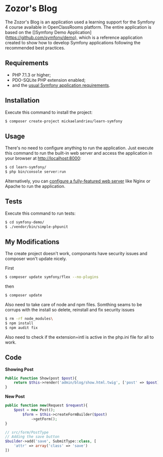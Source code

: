 Zozor's Blog
============

The Zozor's Blog is an application used a learning support for the Symfony 4 course available in OpenClassRooms platform.
The entire application is based on the []Symfony Demo Application](https://github.com/symfony/demo), which is a reference application created to show how
to develop Symfony applications following the recommended best practices.

Requirements
------------

  * PHP 7.1.3 or higher;
  * PDO-SQLite PHP extension enabled;
  * and the [usual Symfony application requirements][1].

Installation
------------

Execute this command to install the project:

```bash
$ composer create-project mickaelandrieu/learn-symfony
```

Usage
-----

There's no need to configure anything to run the application. Just execute this
command to run the built-in web server and access the application in your
browser at <http://localhost:8000>:

```bash
$ cd learn-symfony/
$ php bin/console server:run
```

Alternatively, you can [configure a fully-featured web server][2] like Nginx
or Apache to run the application.

Tests
-----

Execute this command to run tests:

```bash
$ cd symfony-demo/
$ ./vendor/bin/simple-phpunit
```

[1]: https://symfony.com/doc/current/reference/requirements.html
[2]: https://symfony.com/doc/current/cookbook/configuration/web_server_configuration.html

My Modifications
------------

The create project doesn't work, componants have security issues and composer won't update nicely.

First 
```bash
$ composer update symfony/flex --no-plugins
```

then
```bash
$ composer update
```

Also need to take care of node and npm files. Somthing seams to be corrups with the install so delete, 
reinstall and fix security issues

```bash
$ rm -rf node_modules\
$ npm install
$ npm audit fix
```

Also need to check if the extension=intl is active in the php.ini file for all to work.

Code
------------
**Showing Post**
```php
Public Function Show(post $post){
    return $this->render('admin/blog/show.html.twig', ['post' => $post]);
}
```

**New Post**
```php
public function new(Request $request){
    $post = new Post();
        $form = $this->createFormBuilder($post)
            ->getForm();
}
```

```php
// src/form/PostType
// Adding the save button
$builder->add('save', SubmitType::class, [
    'attr' => array('class' => 'save')
])
```
